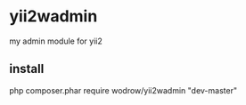 # yii2wadmin
my admin module for yii2

## install

php composer.phar require wodrow/yii2wadmin "dev-master"